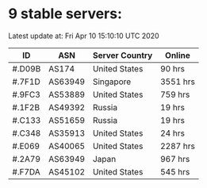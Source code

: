# 9 stable servers:

Latest update at: Fri Apr 10 15:10:10 UTC 2020

| ID | ASN | Server Country | Online |
| -- | --- | -------------- | ------ |
| #.D09B | AS174 | United States | 90 hrs |
| #.7F1D | AS63949 | Singapore | 3551 hrs |
| #.9FC3 | AS53889 | United States | 759 hrs |
| #.1F2B | AS49392 | Russia | 19 hrs |
| #.C133 | AS51659 | Russia | 19 hrs |
| #.C348 | AS35913 | United States | 24 hrs |
| #.E069 | AS40065 | United States | 2287 hrs |
| #.2A79 | AS63949 | Japan | 967 hrs |
| #.F7DA | AS45102 | United States | 545 hrs |

